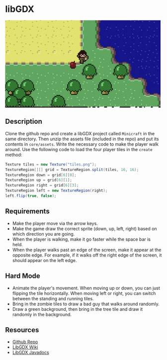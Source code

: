 # libGDX

![screenshot](screenshot.jpg)

## Description

Clone the github repo and create a libGDX project called `Minicraft` in the same directory. Then unzip the assets file (included in the repo) and put its contents in `core/assets`. Write the necessary code to make the player walk around. Use the following code to load the four player tiles in the `create` method:

```java
Texture tiles = new Texture("tiles.png");
TextureRegion[][] grid = TextureRegion.split(tiles, 16, 16);
TextureRegion down = grid[6][0];
TextureRegion up = grid[6][1];
TextureRegion right = grid[6][3];
TextureRegion left = new TextureRegion(right);
left.flip(true, false);
```

## Requirements

* Make the player move via the arrow keys.
* Make the game draw the correct sprite (down, up, left, right) based on which direction you are going.
* When the player is walking, make it go faster while the space bar is held.
* When the player walks past an edge of the screen, make it appear at the opposite edge. For example, if it walks off the right edge of the screen, it should appear on the left edge.


## Hard Mode
* Animate the player's movement. When moving up or down, you can just flipping the tile horizontally. When moving left or right, you can switch between the standing and running tiles.
* Bring in the zombie tiles to draw a bad guy that walks around randomly.
* Draw a green background, then bring in the tree tile and draw it randomly in the background.

## Resources
* [Github Repo](https://github.com/tiy-lv-java-2016-06/minicraft-libgdx)
* [LibGDX Wiki](https://github.com/libgdx/libgdx/wiki)
* [LibGDX Javadocs](https://libgdx.badlogicgames.com/nightlies/docs/api/)
